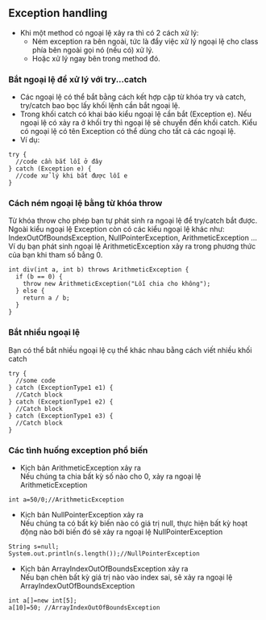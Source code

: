 ## Exception handling
- Khi một method có ngoại lệ xảy ra thì có 2 cách xử lý:
  - Ném exception ra bên ngoài, tức là đẩy việc xử lý ngoại lệ cho class phía bên ngoài gọi nó (nếu có) xử lý.
  - Hoặc xử lý ngay bên trong method đó.
### Bắt ngoại lệ để xử lý với **try...catch**
  - Các ngoại lệ có thể bắt bằng cách kết hợp cặp từ khóa try và catch, try/catch bao bọc lấy khối lệnh cần bắt ngoại lệ.
  - Trong khối catch có khai báo kiểu ngoại lệ cần bắt (Exception e). Nếu ngoại lệ có xảy ra ở khối try thì ngoại lệ sẽ chuyển đến khối catch. Kiểu có ngoại lệ có tên Exception có thể dùng cho tất cả các ngoại lệ.
- Ví dụ:
```
try {
  //code cần bắt lỗi ở đây
} catch (Exception e) {
  //code xử lý khi bắt được lỗi e
}
```
### Cách ném ngoại lệ bằng từ khóa throw
Từ khóa throw cho phép bạn tự phát sinh ra ngoại lệ để try/catch bắt được. \
Ngoài kiểu ngoại lệ Exception còn có các kiểu ngoại lệ khác như: IndexOutOfBoundsException, NullPointerException, ArithmeticException ... \
Ví dụ bạn phát sinh ngoại lệ ArithmeticException xảy ra trong phương thức của bạn khi tham số bằng 0.
```
int div(int a, int b) throws ArithmeticException {
  if (b == 0) {
    throw new ArithmeticException("Lỗi chia cho không");
  } else {
    return a / b;
  }
}
```
### Bắt nhiều ngoại lệ
Bạn có thể bắt nhiều ngoại lệ cụ thể khác nhau bằng cách viết nhiều khối catch
```
try {
  //some code
} catch (ExceptionType1 e1) {
  //Catch block
} catch (ExceptionType1 e2) {
  //Catch block
} catch (ExceptionType1 e3) {
  //Catch block
}
```
### Các tình huống exception phổ biến
- Kịch bản ArithmeticException xảy ra \
Nếu chúng ta chia bất kỳ số nào cho 0, xảy ra ngoại lệ ArithmeticException
```
int a=50/0;//ArithmeticException
```
- Kịch bản NullPointerException xảy ra \
Nếu chúng ta có bất kỳ biến nào có giá trị null, thực hiện bất kỳ hoạt động nào bởi biến đó sẽ xảy ra ngoại lệ NullPointerException
```
String s=null;
System.out.println(s.length());//NullPointerException
```
- Kịch bản ArrayIndexOutOfBoundsException xảy ra \
Nếu bạn chèn bất kỳ giá trị nào vào index sai, sẽ xảy ra ngoại lệ ArrayIndexOutOfBoundsException
```
int a[]=new int[5];
a[10]=50; //ArrayIndexOutOfBoundsException
```

